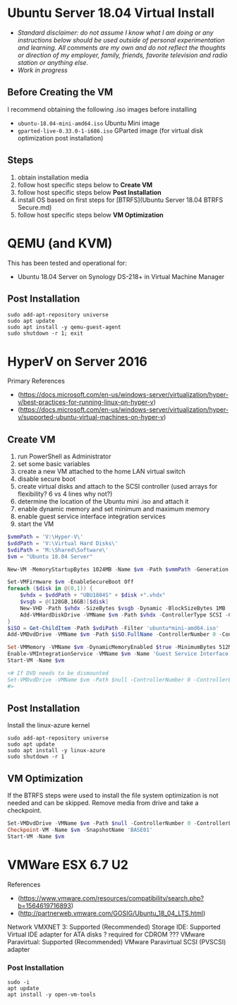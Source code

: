 # Ubuntu Server 18.04 Virtual Install

-  *Standard disclaimer: do not assume I know what I am doing or any instructions below should be used outside of personal experimentation and learning. All comments are my own and do not reflect the thoughts or direction of my employer, family, friends, favorite television and radio station or anything else.*
-  *Work in progress*

## Before Creating the VM

I recommend obtaining the following .iso images before installing

-  `ubuntu-18.04-mini-amd64.iso` Ubuntu Mini image
-  `gparted-live-0.33.0-1-i686.iso` GParted image (for virtual disk optimization post installation)

## Steps

1.  obtain installation media
2.  follow host specific steps below to **Create VM**
3.  follow host specific steps below **Post Installation**
4.  install OS based on first steps for [BTRFS](Ubuntu Server 18.04 BTRFS Secure.md)
5.  follow host specific steps below **VM Optimization**

# QEMU (and KVM)

This has been tested and operational for:

-  Ubuntu 18.04 Server on Synology DS-218+ in Virtual Machine Manager

## Post Installation

```Shell
sudo add-apt-repository universe
sudo apt update
sudo apt install -y qemu-guest-agent
sudo shutdown -r 1; exit
```

# HyperV on Server 2016

Primary References

-  (https://docs.microsoft.com/en-us/windows-server/virtualization/hyper-v/best-practices-for-running-linux-on-hyper-v)
-  (https://docs.microsoft.com/en-us/windows-server/virtualization/hyper-v/supported-ubuntu-virtual-machines-on-hyper-v)

## Create VM

1.  run PowerShell as Administrator
2.  set some basic variables
3.  create a new VM attached to the home LAN virtual switch
4.  disable secure boot
5.  create virtual disks and attach to the SCSI controller (used arrays for flexibility? 6 vs 4 lines why not?)
6.  determine the location of the Ubuntu mini .iso and attach it
7.  enable dynamic memory and set minimum and maximum memory
8.  enable guest service interface integration services
9.  start the VM

```PowerShell
$vmmPath = 'V:\Hyper-V\'
$vddPath = 'V:\Virtual Hard Disks\'
$vdiPath = 'M:\Shared\Software\'
$vm = "Ubuntu 18.04 Server"

New-VM -MemoryStartupBytes 1024MB -Name $vm -Path $vmmPath -Generation 2 -SwitchName 'vSwitch External Home LAN'

Set-VMFirmware $vm -EnableSecureBoot Off
foreach ($disk in @(0,1)) {
    $vhdx = $vddPath + "UBU1804S" + $disk +".vhdx"
    $vsgb = @(128GB,16GB)[$disk]
    New-VHD -Path $vhdx -SizeBytes $vsgb -Dynamic -BlockSizeBytes 1MB 
    Add-VMHardDiskDrive -VMName $vm -Path $vhdx -ControllerType SCSI -ControllerNumber 0 -ControllerLocation $disk
}
$iSO = Get-ChildItem -Path $vdiPath -Filter 'ubuntu*mini-amd64.iso'
Add-VMDvdDrive -VMName $vm -Path $iSO.FullName -ControllerNumber 0 -ControllerLocation 2

Set-VMMemory -VMName $vm -DynamicMemoryEnabled $true -MinimumBytes 512MB -MaximumBytes 4GB
Enable-VMIntegrationService -VMName $vm -Name 'Guest Service Interface'
Start-VM -Name $vm

<# If DVD needs to be dismounted
Set-VMDvdDrive -VMName $vm -Path $null -ControllerNumber 0 -ControllerLocation 2
#>
```

## Post Installation

Install the linux-azure kernel

```Shell
sudo add-apt-repository universe
sudo apt update
sudo apt install -y linux-azure
sudo shutdown -r 1
```

## VM Optimization

If the BTRFS steps were used to install the file system optimization is not needed and can be skipped. Remove media from drive and take a checkpoint.

```PowerShell
Set-VMDvdDrive -VMName $vm -Path $null -ControllerNumber 0 -ControllerLocation 2
Checkpoint-VM -Name $vm -SnapshotName 'BASE01'
Start-VM -Name $vm
```

# VMWare ESX 6.7 U2

References

-  (https://www.vmware.com/resources/compatibility/search.php?b=1564619716893)
-  (http://partnerweb.vmware.com/GOSIG/Ubuntu_18_04_LTS.html)

Network VMXNET 3: Supported (Recommended)
Storage
IDE:	Supported	Virtual IDE adapter for ATA disks ? required for CDROM ???
VMware Paravirtual:	Supported (Recommended)	VMware Paravirtual SCSI (PVSCSI) adapter

### Post Installation

```Shell
sudo -i
apt update
apt install -y open-vm-tools
```
